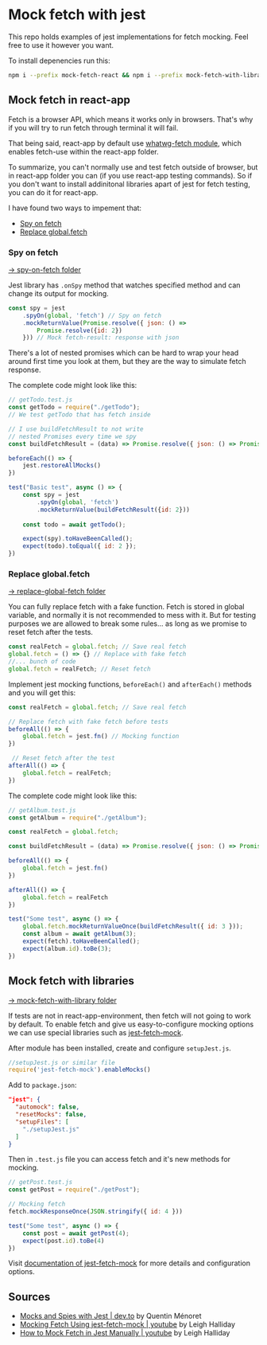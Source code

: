 # Mock fetch with jest
This repo holds examples of jest implementations for fetch mocking. Feel free to use it however you want.

To install depenencies run this:
```bash
npm i --prefix mock-fetch-react && npm i --prefix mock-fetch-with-library
```

## Mock fetch in react-app
Fetch is a browser API, which means it works only in browsers. That's why if you will try to run fetch through terminal it will fail.

That being said, react-app by default use [whatwg-fetch module](https://github.com/github/fetch), which enables fetch-use within the react-app folder.

To summarize, you can't normally use and test fetch outside of browser, but in react-app folder you can (if you use react-app testing commands). So if you don't want to install addinitonal libraries apart of jest for fetch testing, you can do it for react-app.

I have found two ways to impement that:
- [Spy on fetch](#spy-on-fetch)
- [Replace global.fetch](#replace-globalfetch)

### Spy on fetch
[→ spy-on-fetch folder](./mock-fetch-react/src/spy-on-fetch/)

Jest library has `.onSpy` method that watches specified method and can change its output for mocking. 

```javascript
const spy = jest
    .spyOn(global, 'fetch') // Spy on fetch
    .mockReturnValue(Promise.resolve({ json: () => 
        Promise.resolve({id: 2}) 
    })) // Mock fetch-result: response with json
```
There's a lot of nested promises which can be hard to wrap your head around first time you look at them, but they are the way to simulate fetch response.

The complete code might look like this:

```javascript
// getTodo.test.js
const getTodo = require("./getTodo");
// We test getTodo that has fetch inside

// I use buildFetchResult to not write 
// nested Promises every time we spy
const buildFetchResult = (data) => Promise.resolve({ json: () => Promise.resolve(data) })

beforeEach(() => {
    jest.restoreAllMocks()
})

test("Basic test", async () => {
    const spy = jest
        .spyOn(global, 'fetch')
        .mockReturnValue(buildFetchResult({id: 2}))
    
    const todo = await getTodo();

    expect(spy).toHaveBeenCalled();
    expect(todo).toEqual({ id: 2 });
})
```
### Replace global.fetch

[→ replace-global-fetch folder](/mock-fetch-react/src/replace-global-fetch/)

You can fully replace fetch with a fake function. Fetch is stored in global variable, and normally it is not recommended to mess with it. But for testing purposes we are allowed to break some rules... as long as we promise to reset fetch after the tests.

``` javascript
const realFetch = global.fetch; // Save real fetch
global.fetch = () => {} // Replace with fake fetch
//... bunch of code
global.fetch = realFetch; // Reset fetch
``` 

Implement jest mocking functions, `beforeEach()` and `afterEach()` methods and you will get this:

```javascript
const realFetch = global.fetch; // Save real fetch

// Replace fetch with fake fetch before tests
beforeAll(() => {
    global.fetch = jest.fn() // Mocking function
})

 // Reset fetch after the test
afterAll(() => {
    global.fetch = realFetch;
})

```
The complete code might look like this:

```javascript
// getAlbum.test.js
const getAlbum = require("./getAlbum");

const realFetch = global.fetch;

const buildFetchResult = (data) => Promise.resolve({ json: () => Promise.resolve(data) });

beforeAll(() => {
    global.fetch = jest.fn()
})

afterAll(() => {
    global.fetch = realFetch
})

test("Some test", async () => {
    global.fetch.mockReturnValueOnce(buildFetchResult({ id: 3 }));
    const album = await getAlbum(3);
    expect(fetch).toHaveBeenCalled();
    expect(album.id).toBe(3);
})
```

## Mock fetch with libraries

[→ mock-fetch-with-library folder](/mock-fetch-with-library/utils/)

If tests are not in react-app-environment, then fetch will not going to work by default. To enable fetch and give us easy-to-configure mocking options we can use special libraries such as [jest-fetch-mock](https://github.com/jefflau/jest-fetch-mock).

After module has been installed, create and configure `setupJest.js`.

```javascript
//setupJest.js or similar file
require('jest-fetch-mock').enableMocks()
```

Add to `package.json`:
```JSON
"jest": {
  "automock": false,
  "resetMocks": false,
  "setupFiles": [
    "./setupJest.js"
  ]
}
```
Then in `.test.js` file you can access fetch and it's new methods for mocking.
```javascript
// getPost.test.js
const getPost = require("./getPost");

// Mocking fetch
fetch.mockResponseOnce(JSON.stringify({ id: 4 }))

test("Some test", async () => {
    const post = await getPost(4);
    expect(post.id).toBe(4)
})
```
Visit [documentation of jest-fetch-mock]() for more details and configuration options.

## Sources
- [Mocks and Spies with Jest | dev.to](https://dev.to/qmenoret/mocks-and-spies-with-jest-32gf) by Quentin Ménoret
- [Mocking Fetch Using jest-fetch-mock | youtube](https://youtu.be/yhUep7E9O20) by Leigh Halliday
- [How to Mock Fetch in Jest Manually | youtube](https://youtu.be/mHXhuPHiDj8) by Leigh Halliday